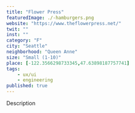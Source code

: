 ```yaml
---
title: "Flower Press"
featuredImage: ./-hamburgers.png
website: "https://www.theflowerpress.net/"
twit: ""
inst: ""
category: "F"
city: "Seattle"
neighborhood: "Queen Anne"
size: "Small (1-10)"
place: [-122.3566298733345,47.63898187757741]
tags:
    - ux/ui
    - engineering
published: true
---
```


Description
